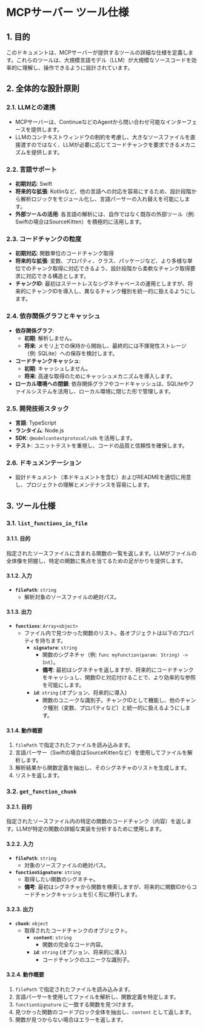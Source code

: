 # MCPサーバー ツール仕様

## 1. 目的
このドキュメントは、MCPサーバーが提供するツールの詳細な仕様を定義します。これらのツールは、大規模言語モデル（LLM）が大規模なソースコードを効率的に理解し、操作できるように設計されています。

## 2. 全体的な設計原則

### 2.1. LLMとの連携
*   MCPサーバーは、ContinueなどのAgentから問い合わせ可能なインターフェースを提供します。
*   LLMのコンテキストウィンドウの制約を考慮し、大きなソースファイルを直接渡すのではなく、LLMが必要に応じてコードチャンクを要求できるメカニズムを提供します。

### 2.2. 言語サポート
*   **初期対応**: Swift
*   **将来的な拡張**: Kotlinなど、他の言語への対応を容易にするため、設計段階から解析ロジックをモジュール化し、言語パーサーの入れ替えを可能にします。
*   **外部ツールの活用**: 各言語の解析には、自作ではなく既存の外部ツール（例: Swiftの場合はSourceKitten）を積極的に活用します。

### 2.3. コードチャンクの粒度
*   **初期対応**: 関数単位のコードチャンク取得
*   **将来的な拡張**: 変数、プロパティ、クラス、パッケージなど、より多様な単位でのチャンク取得に対応できるよう、設計段階から柔軟なチャンク取得要求に対応できる構造とします。
*   **チャンクID**: 最初はステートレスなシグネチャベースの運用としますが、将来的にチャンクIDを導入し、異なるチャンク種別を統一的に扱えるようにします。

### 2.4. 依存関係グラフとキャッシュ
*   **依存関係グラフ**:
    *   **初期**: 解析しません。
    *   **将来**: メモリ上での保持から開始し、最終的には不揮発性ストレージ（例: SQLite）への保存を検討します。
*   **コードチャンクキャッシュ**:
    *   **初期**: キャッシュしません。
    *   **将来**: 高速な取得のためにキャッシュメカニズムを導入します。
*   **ローカル環境への閉鎖**: 依存関係グラフやコードキャッシュは、SQLiteやファイルシステムを活用し、ローカル環境に閉じた形で管理します。

### 2.5. 開発技術スタック
*   **言語**: TypeScript
*   **ランタイム**: Node.js
*   **SDK**: `@modelcontextprotocol/sdk` を活用します。
*   **テスト**: ユニットテストを重視し、コードの品質と信頼性を確保します。

### 2.6. ドキュメンテーション
*   設計ドキュメント（本ドキュメントを含む）およびREADMEを適切に用意し、プロジェクトの理解とメンテナンスを容易にします。

## 3. ツール仕様

### 3.1. `list_functions_in_file`

#### 3.1.1. 目的
指定されたソースファイルに含まれる関数の一覧を返します。LLMがファイルの全体像を把握し、特定の関数に焦点を当てるための足がかりを提供します。

#### 3.1.2. 入力
*   **`filePath`**: `string`
    *   解析対象のソースファイルの絶対パス。

#### 3.1.3. 出力
*   **`functions`**: `Array<object>`
    *   ファイル内で見つかった関数のリスト。各オブジェクトは以下のプロパティを持ちます。
        *   **`signature`**: `string`
            *   関数のシグネチャ（例: `func myFunction(param: String) -> Int`）。
            *   **備考**: 最初はシグネチャを返しますが、将来的にコードチャンクをキャッシュし、関数IDと対応付けることで、より効率的な参照を可能にします。
        *   **`id`**: `string` (オプション、将来的に導入)
            *   関数のユニークな識別子。チャンクIDとして機能し、他のチャンク種別（変数、プロパティなど）と統一的に扱えるようにします。

#### 3.1.4. 動作概要
1.  `filePath` で指定されたファイルを読み込みます。
2.  言語パーサー（Swiftの場合はSourceKittenなど）を使用してファイルを解析します。
3.  解析結果から関数定義を抽出し、そのシグネチャのリストを生成します。
4.  リストを返します。

### 3.2. `get_function_chunk`

#### 3.2.1. 目的
指定されたソースファイル内の特定の関数のコードチャンク（内容）を返します。LLMが特定の関数の詳細な実装を分析するために使用します。

#### 3.2.2. 入力
*   **`filePath`**: `string`
    *   対象のソースファイルの絶対パス。
*   **`functionSignature`**: `string`
    *   取得したい関数のシグネチャ。
    *   **備考**: 最初はシグネチャから関数を検索しますが、将来的に関数IDからコードチャンクキャッシュを引く形に移行します。

#### 3.2.3. 出力
*   **`chunk`**: `object`
    *   取得されたコードチャンクのオブジェクト。
        *   **`content`**: `string`
            *   関数の完全なコード内容。
        *   **`id`**: `string` (オプション、将来的に導入)
            *   コードチャンクのユニークな識別子。

#### 3.2.4. 動作概要
1.  `filePath` で指定されたファイルを読み込みます。
2.  言語パーサーを使用してファイルを解析し、関数定義を特定します。
3.  `functionSignature` に一致する関数を見つけます。
4.  見つかった関数のコードブロック全体を抽出し、`content` として返します。
5.  関数が見つからない場合はエラーを返します。
